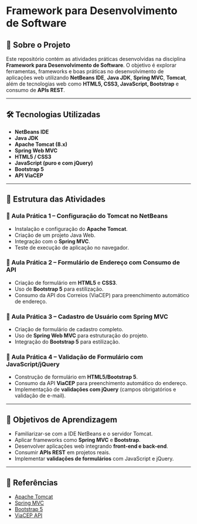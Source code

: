 # Framework para Desenvolvimento de Software  

## 📘 Sobre o Projeto  
Este repositório contém as atividades práticas desenvolvidas na disciplina **Framework para Desenvolvimento de Software**. O objetivo é explorar ferramentas, frameworks e boas práticas no desenvolvimento de aplicações web utilizando **NetBeans IDE**, **Java JDK**, **Spring MVC**, **Tomcat**, além de tecnologias web como **HTML5, CSS3, JavaScript, Bootstrap** e consumo de **APIs REST**.  

---

## 🛠️ Tecnologias Utilizadas  
- **NetBeans IDE**  
- **Java JDK**  
- **Apache Tomcat (8.x)**  
- **Spring Web MVC**  
- **HTML5 / CSS3**  
- **JavaScript (puro e com jQuery)**  
- **Bootstrap 5**  
- **API ViaCEP**  

---

## 📂 Estrutura das Atividades  

### 🔹 Aula Prática 1 – Configuração do Tomcat no NetBeans  
- Instalação e configuração do **Apache Tomcat**.  
- Criação de um projeto Java Web.  
- Integração com o **Spring MVC**.  
- Teste de execução de aplicação no navegador.  

### 🔹 Aula Prática 2 – Formulário de Endereço com Consumo de API  
- Criação de formulário em **HTML5** e **CSS3**.  
- Uso de **Bootstrap 5** para estilização.  
- Consumo da API dos Correios (ViaCEP) para preenchimento automático de endereço.  

### 🔹 Aula Prática 3 – Cadastro de Usuário com Spring MVC  
- Criação de formulário de cadastro completo.  
- Uso de **Spring Web MVC** para estruturação do projeto.  
- Integração do **Bootstrap 5** para estilização.  

### 🔹 Aula Prática 4 – Validação de Formulário com JavaScript/jQuery  
- Construção de formulário em **HTML5/Bootstrap 5**.  
- Consumo da API **ViaCEP** para preenchimento automático do endereço.  
- Implementação de **validações com jQuery** (campos obrigatórios e validação de e-mail).  

---

## 🎯 Objetivos de Aprendizagem  
- Familiarizar-se com a IDE NetBeans e o servidor Tomcat.  
- Aplicar frameworks como **Spring MVC** e **Bootstrap**.  
- Desenvolver aplicações web integrando **front-end e back-end**.  
- Consumir **APIs REST** em projetos reais.  
- Implementar **validações de formulários** com JavaScript e jQuery.  

---

## 📖 Referências  
- [Apache Tomcat](https://tomcat.apache.org/)  
- [Spring MVC](https://spring.io/guides/gs/serving-web-content/)  
- [Bootstrap 5](https://getbootstrap.com/)  
- [ViaCEP API](https://viacep.com.br/)  
